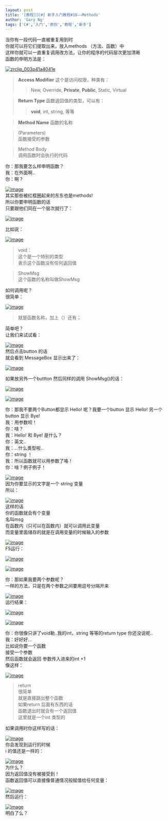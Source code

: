 ```yaml
---
layout: post
title: '[教程][C#] 新手入门教程#18——Methods'
author: 'Gary Ng'
tags: ['C#','入门','原创','教程','新手']
---
```


当你有一段代码一直被重复用到时  
 你就可以将它们提取出来，放入methods （方法、函数）中  
 这样你就可以一直重复调用改方法，让你的程序的代码层次更加清晰  
 函数的申明方法是：  

[![zrclip\_003p41a4041e](http://lh6.ggpht.com/-CNqo6tPSOk0/UpGlkKrUXcI/AAAAAAAAGUU/ThhhAyKo71o/zrclip_003p41a4041e_thumb.png?imgmax=800 "zrclip_003p41a4041e")](http://lh5.ggpht.com/-0VKnLiV0-I4/UpGljDJfGxI/AAAAAAAAGUM/xdHr03otkdE/s1600-h/zrclip_003p41a4041e2.png)  

> **Access Modifier**
>  这个是访问权限，种类有：  
>
> > New, Override, **Private**, **Public**, Static, Virtual
>
>   

> **Return Type**
>  函数返回值的类型，可以有：  
>
> > **void**, int, string, 等等
>
>   

> **Method Name**
>  函数的名称  

> (Parameters)  
>  函数接受的参数  

> Method Body  
>  调用函数时会执行的代码  

  
 你：那我要怎么样申明函数？  
 我：在外面啊..  
 你：啊？  

[![image](http://lh4.ggpht.com/-1lCqfmJTe8Y/UpGlmXgRJ1I/AAAAAAAAGUk/88lo-3qY2Pk/image_thumb.png?imgmax=800 "image")](http://lh3.ggpht.com/-XC25-Dat3-w/UpGllX0QRtI/AAAAAAAAGUc/ncoHnoFHQWM/s1600-h/image2.png)  
 其实那些被红框圈起来的东东也是methods!  
 所以你要申明函数的话  
 只要跟他们同在一个层次就行了：  

[![image](http://lh5.ggpht.com/-K_8f6uf88n0/UpGlol4hOBI/AAAAAAAAGU0/PEig_C6yda8/image_thumb3%25255B1%25255D.png?imgmax=800 "image")](http://lh5.ggpht.com/-S15XpjL0atA/UpGlndvWkyI/AAAAAAAAGUs/A5ZKNiTwT4I/s1600-h/image11.png)  
  
 比如说：  

[![image](http://lh4.ggpht.com/-r7vhackMaIQ/UpGlqyobn6I/AAAAAAAAGVE/Ic5gvXxvmIw/image_thumb6.png?imgmax=800 "image")](http://lh3.ggpht.com/-BN_7ycYN-Lo/UpGlp7cW6zI/AAAAAAAAGU8/7qehgskZ0yM/s1600-h/image20.png)  

> void：  
>  这个是一个特别的类型  
>  表示这个函数没有任何返回值

> ShowMsg  
>  这个函数的名称叫做ShowMsg

如何调用呢？  
 很简单：  

[![image](http://lh4.ggpht.com/-cKphlGv5FSc/UpGls7YPTsI/AAAAAAAAGVU/kKGyoLhHuFk/image_thumb7.png?imgmax=800 "image")](http://lh4.ggpht.com/-JO_Tx_TExAE/UpGlryT3t_I/AAAAAAAAGVM/dfZ4aLLNoOE/s1600-h/image23.png)  

> 就是函数名称，加上（）还有；

简单吧？  
 让我们来试试看：  

[![image](http://lh6.ggpht.com/-513liL0U4WE/UpGluw_JLSI/AAAAAAAAGVk/hqFWKZFLE30/image_thumb8%25255B1%25255D.png?imgmax=800 "image")](http://lh5.ggpht.com/-nrr0SXZsZZc/UpGltoDlX3I/AAAAAAAAGVc/6NcBnLAzV6A/s1600-h/image26.png)  
 然后点击button 的话  
 就会看到 MessageBox 显示出来了：  

[![image](http://lh4.ggpht.com/-enGrhkuhaLM/UpGlw4dfpMI/AAAAAAAAGV0/cWmw1d5yTco/image_thumb9.png?imgmax=800 "image")](http://lh3.ggpht.com/-60P-Hfsw99k/UpGlvjS3pgI/AAAAAAAAGVs/co2kLR1CFqc/s1600-h/image29.png)  
  
 如果放另外一个buttton 然后同样的调用 ShowMsg()的话：  

[![image](http://lh6.ggpht.com/-QScFJ9yA6h4/UpGly5WdeiI/AAAAAAAAGWE/VsVzURh2rlA/image_thumb1.png?imgmax=800 "image")](http://lh5.ggpht.com/-ehGPnICou24/UpGlxwZY4JI/AAAAAAAAGV8/prUPEhUB1q8/s1600-h/image3.png)  

[![image](http://lh5.ggpht.com/-_aP0g6aftTo/UpGl07EkHpI/AAAAAAAAGWU/3DlBTSvOu1I/image_thumb2.png?imgmax=800 "image")](http://lh5.ggpht.com/-Th93Hz-K5xs/UpGl0GIHNKI/AAAAAAAAGWM/sOgqmDXx_oI/s1600-h/image6.png)  
  
  
 你：那我不要两个Button都显示 Hello! 呢？我要一个button 显示 Hello!
另一个button 显示 Bye!  
 我：用参数呗！  
 你：啥？  
 我：Hello! 和 Bye! 是什么？  
 你：英文..  
 我：…什么类型啦..  
 你：string ！  
 我：所以函数就可以用参数了咯！  
 你：啥？例子例子！  

[![image](http://lh5.ggpht.com/-rNYGVHU3BSI/UpGl3YvG6kI/AAAAAAAAGWk/zJW3_aJ45Q0/image_thumb3.png?imgmax=800 "image")](http://lh6.ggpht.com/-aI5dmX0-9lo/UpGl2F64BBI/AAAAAAAAGWc/VvIU3zQ3ty0/s1600-h/image9%25255B1%25255D.png)  
 因为你要显示的文字是一个 string 变量  
 所以：  

[![image](http://lh3.ggpht.com/-C1xHqEyfwwI/UpGl5nxvVbI/AAAAAAAAGW0/sL3Rf--Y12s/image_thumb4.png?imgmax=800 "image")](http://lh4.ggpht.com/-LI8Pv9pQU60/UpGl4VP5OoI/AAAAAAAAGWs/VuI-SG2U3Ck/s1600-h/image12.png)  
 这样的话  
 你的函数就会有个变量  
 名叫msg  
 在函数内（只可以在函数内）就可以调用此变量  
 而变量里面储存的就是在调用变量的时候输入的参数  

[![image](http://lh3.ggpht.com/-cwB5LMHU0M4/UpGl7TbIiDI/AAAAAAAAGXE/mx8in2ExgCE/image_thumb5.png?imgmax=800 "image")](http://lh3.ggpht.com/-Kge5onSdisM/UpGl6nkndQI/AAAAAAAAGW8/b1HugNlUZ5Y/s1600-h/image15.png)  
 F5运行：  

[![image](http://lh3.ggpht.com/-s12Xrnh2hTk/UpGl9mCb46I/AAAAAAAAGXU/KKpsYs0ioMY/image_thumb6%25255B1%25255D.png?imgmax=800 "image")](http://lh6.ggpht.com/-XUbiwImwC8g/UpGl8lnGZPI/AAAAAAAAGXM/RyBHma1g-p4/s1600-h/image18%25255B1%25255D.png)  

[![image](http://lh6.ggpht.com/-amUTw7DHcXc/UpGl_Y5fHVI/AAAAAAAAGXk/Mma92EtEi3U/image_thumb7%25255B1%25255D.png?imgmax=800 "image")](http://lh3.ggpht.com/-DKXPipQL-jg/UpGl-kYbA7I/AAAAAAAAGXc/X568LrawVWQ/s1600-h/image21%25255B1%25255D.png)  
  
 你：那如果我要两个参数呢？  
 一样的方法，只是在两个参数之间要用逗号分隔开来  

[![image](http://lh4.ggpht.com/-RxnPGRUkVqk/UpGmB8lLzwI/AAAAAAAAGX0/vsUp6P5Z6ik/image_thumb8.png?imgmax=800 "image")](http://lh5.ggpht.com/-uZdXfqQcGNE/UpGmAua5OOI/AAAAAAAAGXs/pGogzc_M774/s1600-h/image24%25255B1%25255D.png)  
 运行结果：  

[![image](http://lh6.ggpht.com/-lcMvvmI4MdU/UpGmD1wdpyI/AAAAAAAAGYE/999DpsuZ0aY/image_thumb9%25255B1%25255D.png?imgmax=800 "image")](http://lh6.ggpht.com/-THbNRvjqPgQ/UpGmC_ZVdMI/AAAAAAAAGX8/IcsLkPWmQFU/s1600-h/image27%25255B1%25255D.png)  

[![image](http://lh4.ggpht.com/-lrBQ9j6RtaU/UpGmGKQG2yI/AAAAAAAAGYU/MrKmFcnl9Cw/image_thumb10.png?imgmax=800 "image")](http://lh5.ggpht.com/-NqOo01s8Fv0/UpGmEjbFBaI/AAAAAAAAGYM/pJvKu_PZhe8/s1600-h/image30.png)  
  
 你：你很像只讲了void勒..我的int，string 等等的return type
你还没说呢..  
 我：好好好…  
 比如说你要一个函数  
 接受一个参数  
 然后函数就会返回 参数传入进来的int +1  
 像这样：  

[![image](http://lh5.ggpht.com/-HujKLdxNhvk/UpGmJTXCNuI/AAAAAAAAGYk/oJ7ZMoUC0vk/image_thumb%25255B3%25255D.png?imgmax=800 "image")](http://lh4.ggpht.com/-LN0LPis-79Q/UpGmHt00dZI/AAAAAAAAGYc/Qs8cVbxVynE/s1600-h/image%25255B9%25255D.png)  

> return  
>  很简单  
>  就是直接跳出整个函数  
>  如果return 后面有东西的话  
>  函数退出时就会有一个返回值  
>  这里就是一个int 类型的

如果调用时你这样写的话：  

[![image](http://lh5.ggpht.com/-Tuu8jBmDsQw/UpGmLbkC74I/AAAAAAAAGY0/D_4JtszDqvQ/image_thumb%25255B4%25255D.png?imgmax=800 "image")](http://lh3.ggpht.com/-I3c0UsUSykQ/UpGmKR0cUqI/AAAAAAAAGYs/xbC7dErOEcQ/s1600-h/image%25255B12%25255D.png)  
 你会发现到运行的时候  
 i 的值还是一样的：  

[![image](http://lh6.ggpht.com/-ITrFtxzG-kA/UpGmOYHHw3I/AAAAAAAAGZE/WN0BK03XCFQ/image_thumb%25255B5%25255D.png?imgmax=800 "image")](http://lh4.ggpht.com/-hdhgSLqXnSw/UpGmNFFGN2I/AAAAAAAAGY8/AJkVTb644_4/s1600-h/image%25255B15%25255D.png)  
 为什么？  
 因为返回值没有被接受到！  
 函数返回值可以直接像普通情况般赋值给任何变量：  

[![image](http://lh5.ggpht.com/-wOqHxZcZ4U0/UpGmQaD6boI/AAAAAAAAGZU/0C9hPP0ZaYk/image_thumb%25255B6%25255D.png?imgmax=800 "image")](http://lh3.ggpht.com/-Cu68j2YmfRs/UpGmPeBESSI/AAAAAAAAGZM/SGlYdrsU49M/s1600-h/image%25255B18%25255D.png)  
 然后运行：  

[![image](http://lh4.ggpht.com/-p7aIed6KeI4/UpGmTPDW0pI/AAAAAAAAGZk/7aXPXikveoY/image_thumb%25255B7%25255D.png?imgmax=800 "image")](http://lh3.ggpht.com/-xLikMCaGky8/UpGmR9UOheI/AAAAAAAAGZc/5ri9LrLNCHs/s1600-h/image%25255B21%25255D.png)  
 明白了么？  
  
  
  
  

